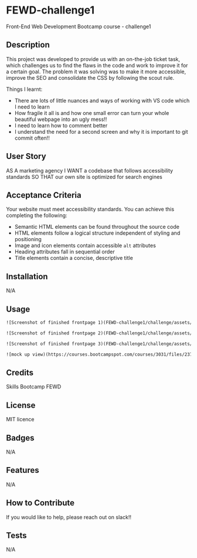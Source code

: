 # FEWD-challenge1
Front-End Web Development Bootcamp course - challenge1

## Description

This project was developed to provide us with an on-the-job ticket task, which challenges us to find the flaws in the code and work to improve it for a certain goal. The problem it was solving was to make it more accessible, improve the SEO and consolidate the CSS by following the scout rule.

Things I learnt:
- There are lots of little nuances and ways of working with VS code which I need to learn
- How fragile it all is and how one small error can turn your whole beautiful webpage into an ugly mess!!
- I need to learn how to comment better
- I understand the need for a second screen and why it is important to git commit often!!

## User Story

AS A marketing agency
I WANT a codebase that follows accessibility standards
SO THAT our own site is optimized for search engines

## Acceptance Criteria

Your website must meet accessibility standards. You can achieve this completing the following:

* Semantic HTML elements can be found throughout the source code
* HTML elements follow a logical structure independent of styling and positioning
* Image and icon elements contain accessible `alt` attributes
* Heading attributes fall in sequential order
* Title elements contain a concise, descriptive title


## Installation
 N/A


## Usage
```md
![Screenshot of finished frontpage 1)(FEWD-challenge1/challenge/assets/images/Screenshot 2022-12-13at 11.23.40 AM.png)
```
```md
![Screenshot of finished frontpage 2)(FEWD-challenge1/challenge/assets/images/Screenshot 2022-12-13 at 11.28.32 AM.png)
```
```md
![Screenshot of finished frontpage 3)(FEWD-challenge1/challenge/assets/images/Screenshot 2022-12-13 at 11.28.40 AM.png)
```
```md
![mock up view)(https://courses.bootcampspot.com/courses/3031/files/2370917/preview)
```
## Credits

Skills Bootcamp FEWD

## License

MIT licence


## Badges
N/A

## Features
N/A

## How to Contribute

If you would like to help, please reach out on slack!!

## Tests
N/A
